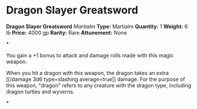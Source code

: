 # Dragon Slayer Greatsword

**Dragon Slayer Greatsword**
_Martialm_
**Type:** Martialm
**Quantity:** 1
**Weight:** 6 lb
**Price:** 4000 gp
**Rarity:** Rare
**Attunement:** None

*<p>You gain a +1 bonus to attack and damage rolls made with this magic weapon. 

When you hit a dragon with this weapon, the dragon takes an extra  [[/damage 3d6 type=slashing average=true]] damage. For the purpose of this weapon, "dragon" refers to any creature with the dragon type, including dragon turtles and wyverns.</p>*